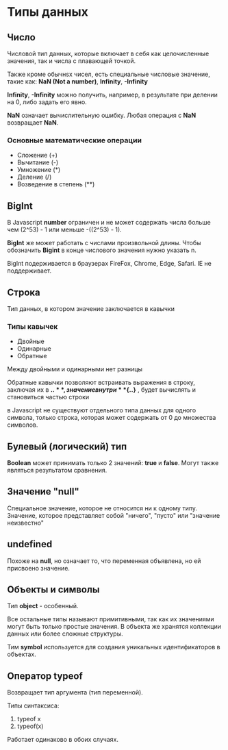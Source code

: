 # Типы данных

## Число

Числовой тип данных, которые включает в себя как целочисленные значения, так и числа с плавающей точкой.

Также кроме обычнsх чисел, есть специальные числовые значение, такие как: **NaN (Not a number)**, **Infinity**, **-Infinity**

**Infinity**, **-Infinity** можно получить, например, в результате при делении на 0, либо задать его явно.

**NaN** означает вычислительную ошибку. Любая операция с **NaN** возвращает **NaN**.

### Основные математические операции

- Сложение (+)
- Вычитание (-)
- Умножение (*)
- Деление (/)
- Возведение в степень (**)

## BigInt

В Javascript **number** ограничен и не может содержать числа больше чем (2^53) - 1 или меньше -((2^53) - 1). 

**BigInt** же может работать с числами произвольной длины. Чтобы обозначить **Bigint** в конце числового значения нужно указать n. 

BigInt подерживается в браузерах FireFox, Chrome, Edge, Safari. IE не поддерживает.

## Строка

Тип данных, в котором значение заключается в кавычки

### Типы кавычек

- Двойные
- Одинарные
- Обратные

Между двойными и одинарными нет разницы

Обратные кавычки позволяют встраивать выражения в строку, заключая их в **${..}**, значение внутри **${..}** , будет вычислять и становиться частью строки

в Javascript не существуют отдельного типа данных для одного символа, только строка, которая может содержать от 0 до множества символов.

## Булевый (логический) тип

**Boolean** может принимать только 2 значений: **true** и **false**. Могут также являться результатом сравнения.

## Значение "null"

Специальное значение, которое не относится ни к одному типу. Значение, которое представляет собой "ничего", "пусто" или "значение неизвестно"

## undefined

Похоже на **null**, но означает то, что переменная объявлена, но ей присвоено значение.

## Объекты и символы

Тип **object** - особенный.

Все остальные типы называют примитивными, так как их значениями могут быть только простые значения. В объекта же хранятся коллекции данных или более сложные структуры.

Тим **symbol** используется для создания уникальных идентификаторов в объектах.

## Оператор typeof

Возвращает тип аргумента (тип переменной).

Типы синтаксиса:

<ol>
  <li>typeof x</li>
  <li>typeof(x)</li>
</ol>

Работает одинаково в обоих случаях.